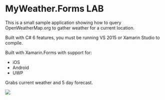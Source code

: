 MyWeather.Forms LAB
===================

This is a small sample application showing how to query OpenWeatherMap.org to gather weather for a current location.

Built with C# 6 features, you must be running VS 2015 or Xamarin Studio to compile. 

Built with Xamarin.Forms with support for:
* iOS
* Android
* UWP

Grabs current weather and 5 day forecast.

![](Images/promo.png)
